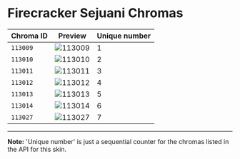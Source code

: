 # Firecracker Sejuani Chromas

| Chroma ID | Preview | Unique number |
|---|---|---|
| `113009` | ![113009](https://raw.communitydragon.org/latest/plugins/rcp-be-lol-game-data/global/default/v1/champion-chroma-images/113/113009.png) | 1 |
| `113010` | ![113010](https://raw.communitydragon.org/latest/plugins/rcp-be-lol-game-data/global/default/v1/champion-chroma-images/113/113010.png) | 2 |
| `113011` | ![113011](https://raw.communitydragon.org/latest/plugins/rcp-be-lol-game-data/global/default/v1/champion-chroma-images/113/113011.png) | 3 |
| `113012` | ![113012](https://raw.communitydragon.org/latest/plugins/rcp-be-lol-game-data/global/default/v1/champion-chroma-images/113/113012.png) | 4 |
| `113013` | ![113013](https://raw.communitydragon.org/latest/plugins/rcp-be-lol-game-data/global/default/v1/champion-chroma-images/113/113013.png) | 5 |
| `113014` | ![113014](https://raw.communitydragon.org/latest/plugins/rcp-be-lol-game-data/global/default/v1/champion-chroma-images/113/113014.png) | 6 |
| `113027` | ![113027](https://raw.communitydragon.org/latest/plugins/rcp-be-lol-game-data/global/default/v1/champion-chroma-images/113/113027.png) | 7 |

---

**Note:** 'Unique number' is just a sequential counter for the chromas listed in the API for this skin.